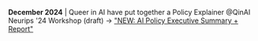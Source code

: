 
**December 2024** \| Queer in AI have put together a Policy Explainer @QinAI Neurips '24 Workshop (draft) → ["NEW: AI Policy Executive Summary + Report"](https://www.queerinai.com/policy-research)
